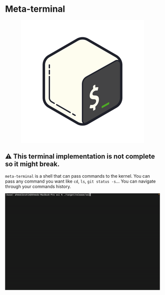 # Meta-terminal

<p align="center">
    <img src="./icon.png" />
<p>


## ⚠️ This terminal implementation is not complete so it might break.


`meta-terminal` is a shell that can pass commands to the kernel. You can pass any command you want like `cd`, `ls`, `git status -s`...
You can navigate through your commands history.

<p align="center">
    <img src="./preview.gif" />
<p>
